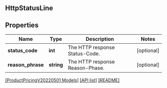 ## HttpStatusLine

## Properties

Name | Type | Description | Notes
------------ | ------------- | ------------- | -------------
**status_code** | **int** | The HTTP response Status-Code. | [optional]
**reason_phrase** | **string** | The HTTP response Reason-Phase. | [optional]

[[ProductPricingV20220501 Models]](../) [[API list]](../../Api) [[README]](../../../README.md)
